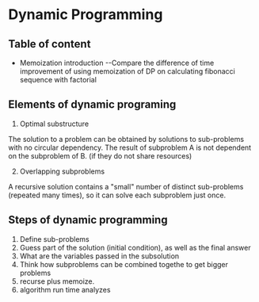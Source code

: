 # Dynamic Programming

## Table of content
- Memoization introduction --Compare the difference of time improvement of using memoization of DP on calculating fibonacci sequence with factorial


## Elements of dynamic programing
1. Optimal substructure

The solution to a problem can be obtained by solutions to sub-problems with no circular dependency. The result of subproblem A is not dependent on the subproblem of B. (if they do not share resources)

2. Overlapping subproblems

A recursive solution contains a "small" number of distinct sub-problems (repeated many times), so it can solve each subproblem just once.

## Steps of dynamic programming
1. Define sub-problems
2. Guess part of the solution (initial condition), as well as the final answer
3. What are the variables passed in the subsolution
4. Think how subproblems can be combined togethe to get bigger problems
5. recurse plus memoize.
6. algorithm run time analyzes